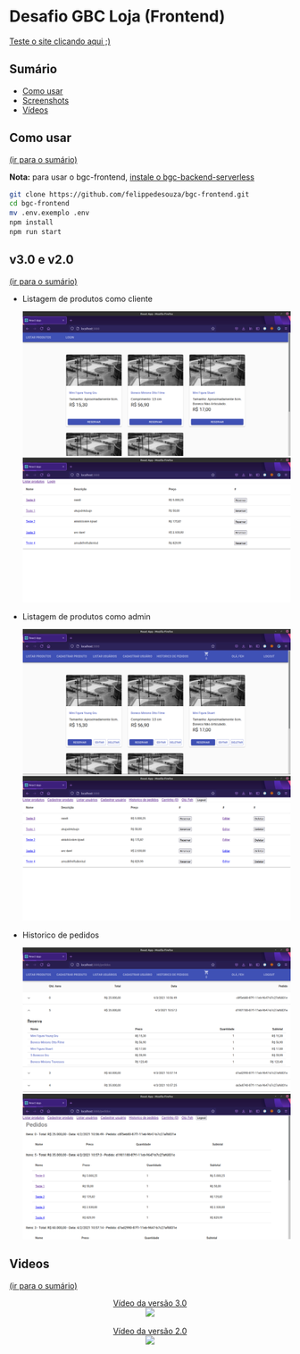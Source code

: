 # Desafio GBC Loja (Frontend)

[Teste o site clicando aqui ;)](http://bgc-frontend.s3-website-sa-east-1.amazonaws.com/)

## Sumário 

- [Como usar](#como-usar)
- [Screenshots](#v30-e-v20)
- [Vídeos](#videos)

## Como usar
[(ir para o sumário)](#sumário)

**Nota:** para usar o bgc-frontend, [instale o bgc-backend-serverless](https://github.com/felippedesouza/bgc-backend-serverless)

```bash
git clone https://github.com/felippedesouza/bgc-frontend.git
cd bgc-frontend
mv .env.exemplo .env
npm install
npm run start
```

## v3.0 e v2.0
[(ir para o sumário)](#sumário)

- Listagem de produtos como cliente

   ![](./img/v3-1.png)
   ![](./img/v2-1.png)

- Listagem de produtos como admin

   ![](./img/v3-2.png)
   ![](./img/v2-2.png)

- Historico de pedidos

   ![](./img/v3-3.png)
   ![](./img/v2-3.png)

## Videos
[(ir para o sumário)](#sumário)

<p align="center">
   <a href="https://youtu.be/_owP1BYJytY"> 
      Vídeo da versão 3.0 <br>
      <img src="https://img.youtube.com/vi/_owP1BYJytY/0.jpg" />
   </a>
</p>

<p align="center">
   <a href="https://youtu.be/kWpBPtolxFw"> 
      Vídeo da versão 2.0 <br>
      <img src="https://img.youtube.com/vi/kWpBPtolxFw/0.jpg" />
   </a>
</p>
